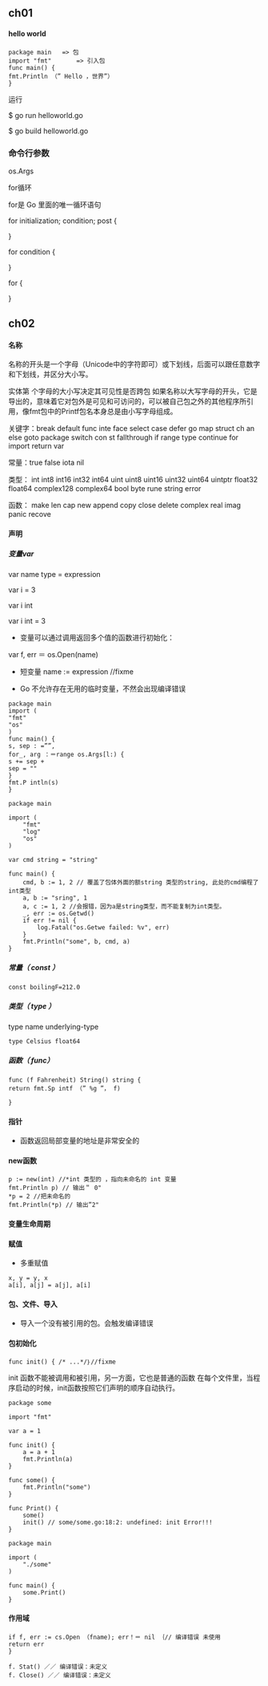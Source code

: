 ## ch01

#### hello world


```
package main   => 包
import "fmt"       => 引入包      
func main() { 
fmt.Println （” Hello ，世界”）
}

```

运行

$ go run helloworld.go

$ go build helloworld.go

### 命令行参数

os.Args

for循环

for是 Go 里面的唯一循环语句

for initialization; condition; post { 

}

for condition {
    
}

for {
    
}


## ch02

#### 名称 

名称的开头是一个字母（Unicode中的字符即可）或下划线，后面可以跟任意数字和下划线，并区分大小写。


实体第 个字母的大小写决定其可见性是否跨包 如果名称以大写字母的开头，它是导出的，意味着它对包外是可见和可访问的，可以被自己包之外的其他程序所引用，像fmt包中的Printf包名本身总是由小写字母组成。


关键字：break default func inte face select 
case defer go map struct 
ch an else goto package switch 
con st fallthrough if range type 
continue for  import return var

常量：true false iota nil 

类型： int int8 int16 int32 int64 
uint uint8 uint16 uint32 uint64 uintptr 
float32 float64 complex128 complex64 
bool byte rune string error 

函数： make len cap new append copy close delete 
complex real imag 
panic recove


#### 声明

##### 变量var 


var name type = expression

var i = 3

var i int

var i int = 3



- 变量可以通过调用返回多个值的函数进行初始化：

var f, err ＝ os.Open(name) 

- 短变量 name := expression  //fixme



- Go 不允许存在无用的临时变量，不然会出现编译错误

```
package main 
import ( 
"fmt"
"os" 
)
func main() { 
s, sep : =””, 
for_, arg ：＝range os.Args[l:) { 
s += sep + 
sep = ""
} 
fmt.P intln(s)
}
```



```
package main

import (
	"fmt"
	"log"
	"os"
)

var cmd string = "string"

func main() {
	cmd, b := 1, 2 // 覆盖了包体外面的额string 类型的string, 此处的cmd编程了int类型
	a, b := "sring", 1
	a, c := 1, 2 //会报错，因为a是string类型，而不能复制为int类型。
	_, err := os.Getwd()
	if err != nil {
		log.Fatal("os.Getwe failed: %v", err)
	}
	fmt.Println("some", b, cmd, a)
}
```




##### 常量（ const ）

```
const boilingF=212.0
```


##### 类型（ type ）

type name underlying-type

```
type Celsius float64
```


##### 函数（ func）


```
func (f Fahrenheit) String() string { 
return fmt.Sp intf （” %g ”， f) 
    
}
```


#### 指针

- 函数返回局部变量的地址是非常安全的


#### new函数

```
p := new(int) //*int 类型的 ，指向未命名的 int 变量
fmt.Println p) // 输出＂ 0"
*p = 2 //把未命名的 
fmt.Println(*p) // 输出”2"
```

#### 变量生命周期

#### 赋值 
- 多重赋值

```
x, y = y, x 
a[i], a[j] = a[j], a[i]
```

#### 包、文件、导入
- 导入一个没有被引用的包。会触发编译错误


#### 包初始化


```
func init() { /* ...*/｝//fixme
```
init 函数不能被调用和被引用，另一方面，它也是普通的函数 在每个文件里，当程序启动的时候，init函数按照它们声明的顺序自动执行。

```
package some

import "fmt"

var a = 1

func init() {
	a = a + 1
	fmt.Println(a)
}

func some() {
	fmt.Println("some")
}

func Print() {
	some()
	init() // some/some.go:18:2: undefined: init Error!!!
}
```

```
package main

import (
	"./some"
)

func main() {
	some.Print()
}
```

#### 作用域

```
if f, err := cs.Open （fname); err！＝ nil ｛// 编译错误 未使用
return err 
}

f. Stat() ／／ 编译错误：未定义
f. Close() ／／ 编译错误：未定义
```
